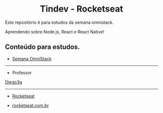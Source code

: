<h1 align="center"> Tindev - Rocketseat</h1>

Este repositório é para estudos da semana omnistack.

Aprendendo sobre Node.js, React e React Native!

## Conteúdo para estudos.

- [Semana OmniStack](https://github.com/Rocketseat/semana-omnistack-8)

<hr>

- Professor

[Diego3g](https://github.com/diego3g)

<hr>

- [Rocketseat](https://github.com/Rocketseat)

- [rocketseat.com.br](https://rocketseat.com.br)
